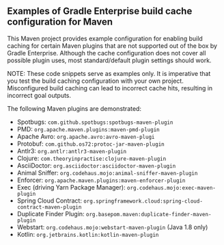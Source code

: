 ## Examples of Gradle Enterprise build cache configuration for Maven

This Maven project provides example configuration for enabling build caching for certain Maven plugins that are not supported out of the box by Gradle Enterprise.
Although the cache configuration does not cover all possible plugin uses, most standard/default plugin settings should work.

NOTE: These code snippets serve as examples only. It is imperative that you test the build caching configuration with your own project.
Misconfigured build caching can lead to incorrect cache hits, resulting in incorrect goal outputs.

The following Maven plugins are demonstrated:
- Spotbugs: `com.github.spotbugs:spotbugs-maven-plugin`
- PMD: `org.apache.maven.plugins:maven-pmd-plugin`
- Apache Avro: `org.apache.avro:avro-maven-plugi`
- Protobuf: `com.github.os72:protoc-jar-maven-plugin`
- Antlr3: `org.antlr:antlr3-maven-plugin`
- Clojure: `com.theoryinpractise:clojure-maven-plugin`
- AsciiDoctor: `org.asciidoctor:asciidoctor-maven-plugin`
- Animal Sniffer: `org.codehaus.mojo:animal-sniffer-maven-plugin`
- Enforcer: `org.apache.maven.plugins:maven-enforcer-plugin`
- Exec (driving Yarn Package Manager): `org.codehaus.mojo:exec-maven-plugin`
- Spring Cloud Contract: `org.springframework.cloud:spring-cloud-contract-maven-plugin`
- Duplicate Finder Plugin: `org.basepom.maven:duplicate-finder-maven-plugin`
- Webstart: `org.codehaus.mojo:webstart-maven-plugin` (Java 1.8 only)
- Kotlin: `org.jetbrains.kotlin:kotlin-maven-plugin`
